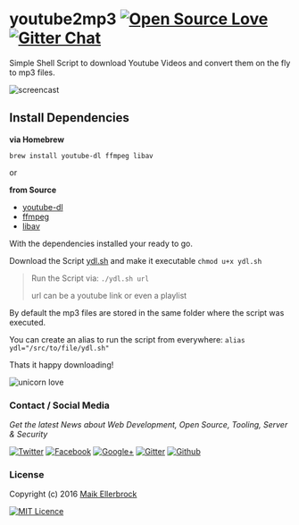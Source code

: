 youtube2mp3 [![Open Source Love](https://badges.frapsoft.com/os/v1/open-source.svg?v=102)](https://github.com/ellerbrock/open-source-badge/) [![Gitter Chat](https://badges.gitter.im/frapsoft/frapsoft.svg)](https://gitter.im/frapsoft/frapsoft/)
===================================================================================================================================================================================================================================================

Simple Shell Script to download Youtube Videos and convert them on the fly to mp3 files.

![screencast](https://github.frapsoft.com/screenshots/youtube2mp3.gif)

Install Dependencies
--------------------

**via Homebrew**

`brew install youtube-dl ffmpeg libav`

or

**from Source**

-	[youtube-dl](https://github.com/rg3/youtube-dl)
-	[ffmpeg](https://github.com/FFmpeg/FFmpeg)
-	[libav](https://github.com/libav/libav)

With the dependencies installed your ready to go.

Download the Script [ydl.sh](https://raw.githubusercontent.com/ellerbrock/youtube2mp3/master/ydl.sh) and make it executable `chmod u+x ydl.sh`

> Run the Script via: `./ydl.sh url`
>
> url can be a youtube link or even a playlist

By default the mp3 files are stored in the same folder where the script was executed.

You can create an alias to run the script from everywhere: `alias ydl="/src/to/file/ydl.sh"`

Thats it happy downloading!

![unicorn love](http://i.giphy.com/l0LIYv9tJFIVHxF5u.gif)

### Contact / Social Media

*Get the latest News about Web Development, Open Source, Tooling, Server & Security*

[![Twitter](https://github.frapsoft.com/social/twitter.png)](https://twitter.com/frapsoft/) [![Facebook](https://github.frapsoft.com/social/facebook.png)](https://www.facebook.com/frapsoft/) [![Google+](https://github.frapsoft.com/social/google-plus.png)](https://plus.google.com/116540931335841862774) [![Gitter](https://github.frapsoft.com/social/gitter.png)](https://gitter.im/frapsoft/frapsoft/) [![Github](https://github.frapsoft.com/social/github.png)](https://github.com/ellerbrock/)

### License

Copyright (c) 2016 [Maik Ellerbrock](https://github.com/ellerbrock/)

[![MIT Licence](https://badges.frapsoft.com/os/mit/mit-125x28.png?v=102)](https://opensource.org/licenses/mit-license.php)

